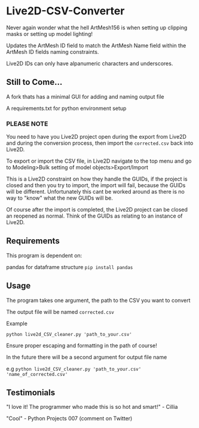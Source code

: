 # Live2D-CSV-Converter
Never again wonder what the hell ArtMesh156 is when setting up clipping masks or setting up model lighting!

Updates the ArtMesh ID field to match the ArtMesh Name field within the ArtMesh ID fields naming constraints.

Live2D IDs can only have alpanumeric characters and underscores.

## Still to Come...
A fork thats has a minimal GUI for adding and naming output file

A requirements.txt for python environment setup

### PLEASE NOTE
You need to have you Live2D project open during the export from Live2D and during the conversion process, then import the `corrected.csv` back into Live2D.

To export or import the CSV file, in Live2D navigate to the top menu and go to Modeling>Bulk setting of model objects>Export/Import

This is a Live2D constraint on how they handle the GUIDs, if the project is closed and then you try to import, the import will fail, because the GUIDs will be different. Unfortunately this cant be worked around as there is no way to "know" what the new GUIDs will be. 

Of course after the import is completed, the Live2D project can be closed an reopened as normal. Think of the GUIDs as relating to an instance of Live2D.

## Requirements
This program is dependent on:

pandas for dataframe structure
`pip install pandas`

## Usage
The program takes one argument, the path to the CSV you want to convert

The output file will be named `corrected.csv` 

Example

`python live2d_CSV_cleaner.py 'path_to_your.csv'`

Ensure proper escaping and formatting in the path of course!

In the future there will be a second argument for output file name

e.g `python live2d_CSV_cleaner.py 'path_to_your.csv' 'name_of_corrected.csv'`

## Testimonials
"I love it! The programmer who made this is so hot and smart!" - Cillia

"Cool" - Python Projects 007 (comment on Twitter)
